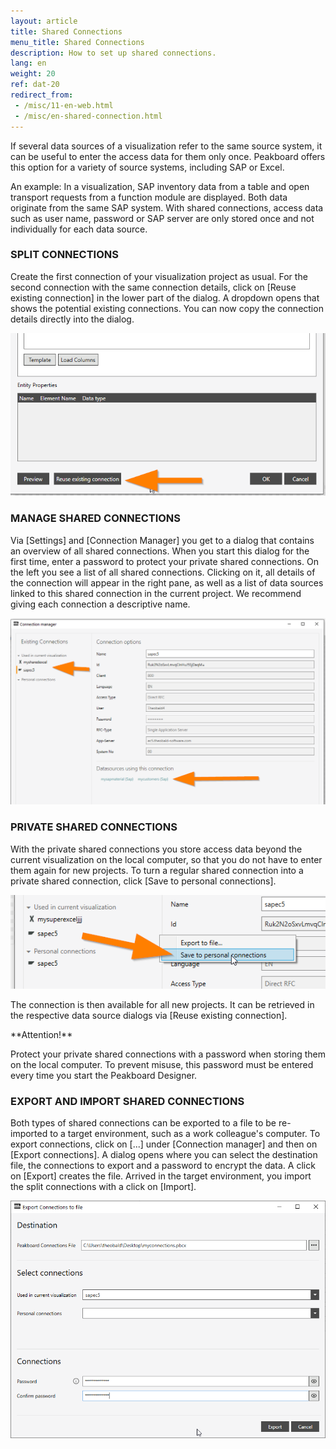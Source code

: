 ```yaml
---
layout: article
title: Shared Connections
menu_title: Shared Connections
description: How to set up shared connections.
lang: en
weight: 20
ref: dat-20
redirect_from:
 - /misc/11-en-web.html
 - /misc/en-shared-connection.html
---
```


If several data sources of a visualization refer to the same source system, it can be useful to enter the access data for them only once.
Peakboard offers this option for a variety of source systems, including SAP or Excel.  

An example: In a visualization, SAP inventory data from a table and open transport requests from a function module are displayed.
Both data originate from the same SAP system. With shared connections, access data such as user name, password or SAP server are only stored once and not individually for each data source.  

### SPLIT CONNECTIONS

Create the first connection of your visualization project as usual.
For the second connection with the same connection details, click on [Reuse existing connection] in the lower part of the dialog.
A dropdown opens that shows the potential existing connections. You can now copy the connection details directly into the dialog.

![shared-connection-01](/assets/images/misc/shared-connection/shared-connection-01.png)

### MANAGE SHARED CONNECTIONS  

Via [Settings] and [Connection Manager] you get to a dialog that contains an overview of all shared connections.
When you start this dialog for the first time, enter a password to protect your private shared connections.
On the left you see a list of all shared connections.
Clicking on it, all details of the connection will appear in the right pane, as well as a list of data sources linked to this shared connection in the current project.
We recommend giving each connection a descriptive name.

![shared-connection-02](/assets/images/misc/shared-connection/shared-connection-02.png)

### PRIVATE SHARED CONNECTIONS  

With the private shared connections you store access data beyond the current visualization on the local computer, so that you do not have to enter them again for new projects.
To turn a regular shared connection into a private shared connection, click [Save to personal connections].

![shared-connection-03](/assets/images/misc/shared-connection/shared-connection-03.png)

The connection is then available for all new projects.
It can be retrieved in the respective data source dialogs via [Reuse existing connection].  

<div class="box-warning" markdown="1">
**Attention!**

Protect your private shared connections with a password when storing them on the local computer.
To prevent misuse, this password must be entered every time you start the Peakboard Designer.  
</div>

### EXPORT AND IMPORT SHARED CONNECTIONS  

Both types of shared connections can be exported to a file to be re-imported to a target environment, such as a work colleague's computer.
To export connections, click on [...] under [Connection manager] and then on [Export connections].
A dialog opens where you can select the destination file, the connections to export and a password to encrypt the data.
A click on [Export] creates the file.
Arrived in the target environment, you import the split connections with a click on [Import].  

![shared-connection-04](/assets/images/misc/shared-connection/shared-connection-04.png)
